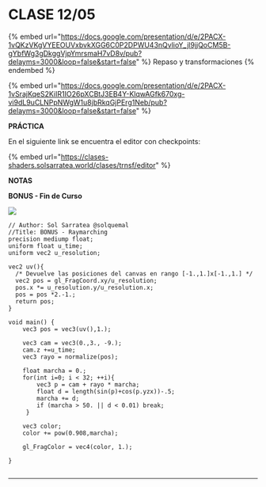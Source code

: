 # CLASE 12/05

{% embed url="https://docs.google.com/presentation/d/e/2PACX-1vQKzVKgVYEEOUVxbvkXGG6C0P2DPWU43nQvlioY_jl9jjQoCM5B-gYbfWg3gDkggVjpYmrsmaH7vD8v/pub?delayms=3000&loop=false&start=false" %}
Repaso y transformaciones
{% endembed %}

{% embed url="https://docs.google.com/presentation/d/e/2PACX-1vSrajKqeS2KiIR1IO26pXCBtJ3EB4Y-KlqwAGfk670xg-vi9dL9uCLNPpNWgW1u8jbRkqGjPErg1Neb/pub?delayms=3000&loop=false&start=false" %}

**PRÁCTICA**

En el siguiente link se encuentra el editor con checkpoints:

{% embed url="https://clases-shaders.solsarratea.world/clases/trnsf/editor" %}

**NOTAS**

**BONUS - Fin de Curso**

![](<../../../../.gitbook/assets/May-08-2022 00-25-27.gif>)

```
// Author: Sol Sarratea @solquemal
//Title: BONUS - Raymarching
precision mediump float;
uniform float u_time;
uniform vec2 u_resolution;

vec2 uv(){
  /* Devuelve las posiciones del canvas en rango [-1.,1.]x[-1.,1.] */
  vec2 pos = gl_FragCoord.xy/u_resolution; 
  pos.x *= u_resolution.y/u_resolution.x;
  pos = pos *2.-1.;
  return pos;
}

void main() {
    vec3 pos = vec3(uv(),1.);
   
    vec3 cam = vec3(0.,3., -9.);
    cam.z +=u_time;
    vec3 rayo = normalize(pos); 
    
    float marcha = 0.;
    for(int i=0; i < 32; ++i){
        vec3 p = cam + rayo * marcha;
        float d = length(sin(p)+cos(p.yzx))-.5;
        marcha += d;
        if (marcha > 50. || d < 0.01) break; 
     }
    
    vec3 color;
    color += pow(0.908,marcha);
	
    gl_FragColor = vec4(color, 1.);

}


```

***

